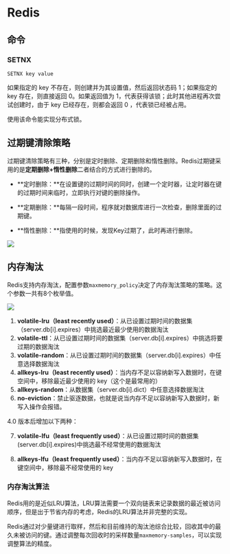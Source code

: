 # Redis



## 命令

### SETNX

```shell
SETNX key value
```

如果指定的 key 不存在，则创建并为其设置值，然后返回状态码 1；如果指定的 key 存在，则直接返回 0。如果返回值为 1，代表获得该锁；此时其他进程再次尝试创建时，由于 key 已经存在，则都会返回 0 ，代表锁已经被占用。

使用该命令能实现分布式锁。



## 过期键清除策略

过期键清除策略有三种，分别是定时删除、定期删除和惰性删除。Redis过期键采用的是**定期删除+惰性删除**二者结合的方式进行删除的。

* **定时删除：**在设置键的过期时间的同时，创建一个定时器，让定时器在键的过期时间来临时，立即执行对键的删除操作。

* **定期删除：**每隔一段时间，程序就对数据库进行一次检查，删除里面的过期键。

* **惰性删除：**指使用的时候，发现Key过期了，此时再进行删除。

![](https://images.yingwai.top/picgo/20210726213612.png)



## 内存淘汰

Redis支持内存淘汰，配置参数`maxmemory_policy`决定了内存淘汰策略的策略。这个参数一共有8个枚举值。

![](https://images.yingwai.top/picgo/20210726213710.png)

1. **volatile-lru（least recently used）**：从已设置过期时间的数据集（server.db[i].expires）中挑选最近最少使用的数据淘汰
2. **volatile-ttl**：从已设置过期时间的数据集（server.db[i].expires）中挑选将要过期的数据淘汰
3. **volatile-random**：从已设置过期时间的数据集（server.db[i].expires）中任意选择数据淘汰
4. **allkeys-lru（least recently used）**：当内存不足以容纳新写入数据时，在键空间中，移除最近最少使用的 key（这个是最常用的）
5. **allkeys-random**：从数据集（server.db[i].dict）中任意选择数据淘汰
6. **no-eviction**：禁止驱逐数据，也就是说当内存不足以容纳新写入数据时，新写入操作会报错。

4.0 版本后增加以下两种：

7. **volatile-lfu（least frequently used）**：从已设置过期时间的数据集(server.db[i].expires)中挑选最不经常使用的数据淘汰

8. **allkeys-lfu（least frequently used）**：当内存不足以容纳新写入数据时，在键空间中，移除最不经常使用的 key

### 内存淘汰算法

Redis用的是近似LRU算法，LRU算法需要一个双向链表来记录数据的最近被访问顺序，但是出于节省内存的考虑，Redis的LRU算法并非完整的实现。

Redis通过对少量键进行取样，然后和目前维持的淘汰池综合比较，回收其中的最久未被访问的键。通过调整每次回收时的采样数量`maxmemory-samples`，可以实现调整算法的精度。

